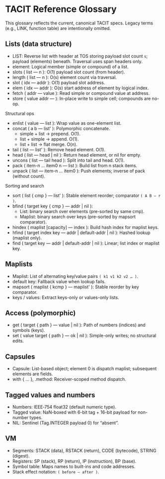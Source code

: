 # TACIT Reference Glossary

This glossary reflects the current, canonical TACIT specs. Legacy terms (e.g., LINK, function table) are intentionally omitted.

## Lists (data structure)

- LIST: Reverse list with header at TOS storing payload slot count `s`; payload (elements) beneath. Traversal uses span headers only.
- element: Logical member (simple or compound) of a list.
- slots ( list — n ): O(1) payload slot count (from header).
- length ( list — n ): O(s) element count via traversal.
- slot ( idx — addr ): O(1) payload slot address.
- elem ( idx — addr ): O(s) start address of element by logical index.
- fetch ( addr — value ): Read simple or compound value at address.
- store ( value addr — ): In-place write to simple cell; compounds are no-op.

Structural ops
- enlist ( value — list ): Wrap value as one-element list.
- concat ( a b — list' ): Polymorphic concatenate.
  - simple + list → prepend. O(1).
  - list + simple → append. O(1).
  - list + list → flat merge. O(n).
- tail ( list — list' ): Remove head element. O(1).
- head ( list — head | nil ): Return head element, or nil for empty.
- uncons ( list — tail head ): Split into tail and head. O(1).
- pack ( item-n … item0 n — list ): Build list from n stack items.
- unpack ( list — item-n … item0 ): Push elements; inverse of pack (without count).

Sorting and search
- sort ( list { cmp } — list' ): Stable element reorder; comparator `( A B — r )`.
- bfind ( target key { cmp } — addr | nil ):
  - List: binary search over elements (pre-sorted by same cmp).
  - Maplist: binary search over keys (pre-sorted by mapsort comparator).
- hindex ( maplist [capacity] — index ): Build hash index for maplist keys.
- hfind ( target index key — addr | default-addr | nil ): Hashed lookup (maplist only).
- find ( target key — addr | default-addr | nil ): Linear; list index or maplist key.

## Maplists

- Maplist: List of alternating key/value pairs `( k1 v1 k2 v2 … )`.
- default key: Fallback value when lookup fails.
- mapsort ( maplist { kcmp } — maplist' ): Stable reorder by key comparator.
- keys / values: Extract keys-only or values-only lists.

## Access (polymorphic)

- get ( target { path } — value | nil ): Path of numbers (indices) and symbols (keys).
- set ( value target { path } — ok | nil ): Simple-only writes; no structural edits.

## Capsules

- Capsule: List-based object; element 0 is dispatch maplist; subsequent elements are fields.
- with { … }, .method: Receiver-scoped method dispatch.

## Tagged values and numbers

- Numbers: IEEE‑754 float32 (default numeric type).
- Tagged value: NaN-boxed with 6-bit tag + 16-bit payload for non-number types.
- NIL: Sentinel (Tag.INTEGER payload 0) for “absent”.

## VM

- Segments: STACK (data), RSTACK (return), CODE (bytecode), STRING (digest).
- Registers: SP (stack), RP (return), IP (instruction), BP (base).
- Symbol table: Maps names to built-ins and code addresses.
- Stack effect notation: `( before — after )`.
